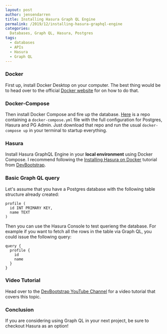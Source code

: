 ```yaml
---
layout: post
author: jensendarren
title: Installing Hasura Graph QL Engine
permalink: /2019/12/installing-hasura-graphql-engine
categories:
  Databases, Graph QL, Hasura, Postgres
tags:
  - databases
  - APIs
  - Hasura
  - Graph QL
---
```


### Docker

First up, install Docker Desktop on your computer. The best thing would be to head over to the official [Docker website](https://www.docker.com/products/docker-desktop) for on how to do that.

### Docker-Compose

Then install Docker Compose and fire up the database. [Here](https://github.com/devbootstrap/installing-hasura-on-docker) is a repo containing a `docker-compose.yml` file with the full configuration for Postgres, Hasura and PG Admin. Just download that repo and run the usual `docker-compose up` in your terminal to startup everything.

### Hasura

Install Hasura GraphQL Engine in your **local environment** using Docker Compose. I recommend following the [Installing Hasura on Docker](https://github.com/devbootstrap/installing-hasura-on-docker) tutorial from [DevBootstrap](https://www.devbootstrap.com).

### Basic Graph QL query

Let's assume that you have a Postgres database with the following table structure already created:

```
profile (
  id INT PRIMARY KEY,
  name TEXT
)
```

Then you can use the Hasura Console to test querieng the database. For example if you want to fetch all the rows in the table via Graph QL, you could issue the following query:

```
query {
  profile {
    id
    name
  }
}
```

### Video Tutorial

Head over to the [DevBootstrap YouTube Channel](https://www.youtube.com/watch?v=a4NlZw9OXz8) for a video tutorial that covers this topic.

### Conclusion

If you are considering using Graph QL in your next project, be sure to checkout Hasura as an option!